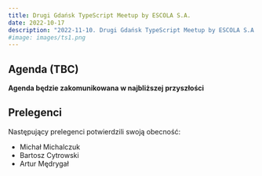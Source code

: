 ```yaml
---
title: Drugi Gdańsk TypeScript Meetup by ESCOLA S.A.
date: 2022-10-17
description: "2022-11-10. Drugi Gdańsk TypeScript Meetup by ESCOLA S.A. "
#image: images/ts1.png
---
```


## Agenda (TBC)

**Agenda będzie zakomunikowana w najbliższej przyszłości**

## Prelegenci

Następujący prelegenci potwierdzili swoją obecność:

- Michał Michalczuk
- Bartosz Cytrowski
- Artur Mędrygał
